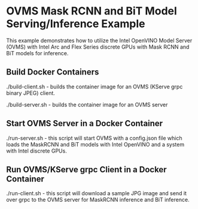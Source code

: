# OVMS Mask RCNN and BiT Model Serving/Inference Example

This example demonstrates how to utilize the Intel OpenVINO Model Server (OVMS) with Intel Arc and Flex Series discrete GPUs with Mask RCNN and BiT models for inference.

## Build Docker Containers
./build-client.sh - builds the container image for an OVMS (KServe grpc binary JPEG) client.

./build-server.sh - builds the container image for an OVMS server

## Start OVMS Server in a Docker Container

./run-server.sh - this script will start OVMS with a config.json file which loads the MaskRCNN and BiT models with Intel OpenVINO and a system with Intel discrete GPUs.

## Run OVMS/KServe grpc Client in a Docker Container

./run-client.sh - this script will download  a sample JPG image and send it over grpc to the OVMS server for MaskRCNN inference and BiT inference.
